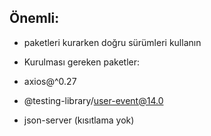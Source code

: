 ## Önemli:

- paketleri kurarken doğru sürümleri kullanın

- Kurulması gereken paketler:
- axios@^0.27
- @testing-library/user-event@14.0
- json-server (kısıtlama yok)

